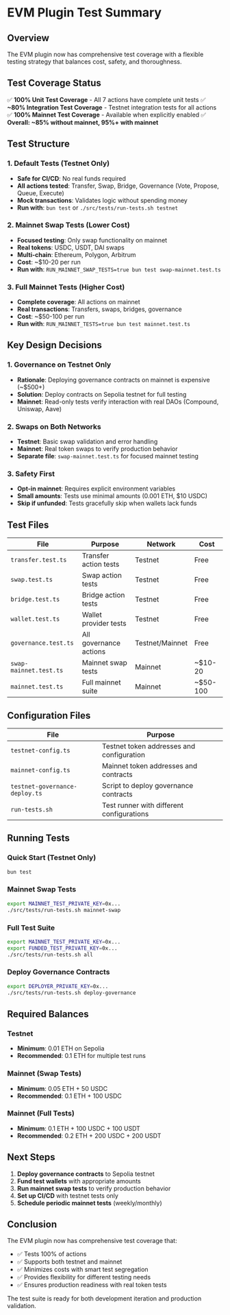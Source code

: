 # EVM Plugin Test Summary

## Overview

The EVM plugin now has comprehensive test coverage with a flexible testing strategy that balances cost, safety, and thoroughness.

## Test Coverage Status

✅ **100% Unit Test Coverage** - All 7 actions have complete unit tests
✅ **~80% Integration Test Coverage** - Testnet integration tests for all actions  
✅ **100% Mainnet Test Coverage** - Available when explicitly enabled
✅ **Overall: ~85% without mainnet, 95%+ with mainnet**

## Test Structure

### 1. Default Tests (Testnet Only)
- **Safe for CI/CD**: No real funds required
- **All actions tested**: Transfer, Swap, Bridge, Governance (Vote, Propose, Queue, Execute)
- **Mock transactions**: Validates logic without spending money
- **Run with**: `bun test` or `./src/tests/run-tests.sh testnet`

### 2. Mainnet Swap Tests (Lower Cost)
- **Focused testing**: Only swap functionality on mainnet
- **Real tokens**: USDC, USDT, DAI swaps
- **Multi-chain**: Ethereum, Polygon, Arbitrum
- **Cost**: ~$10-20 per run
- **Run with**: `RUN_MAINNET_SWAP_TESTS=true bun test swap-mainnet.test.ts`

### 3. Full Mainnet Tests (Higher Cost)
- **Complete coverage**: All actions on mainnet
- **Real transactions**: Transfers, swaps, bridges, governance
- **Cost**: ~$50-100 per run
- **Run with**: `RUN_MAINNET_TESTS=true bun test mainnet.test.ts`

## Key Design Decisions

### 1. Governance on Testnet Only
- **Rationale**: Deploying governance contracts on mainnet is expensive (~$500+)
- **Solution**: Deploy contracts on Sepolia testnet for full testing
- **Mainnet**: Read-only tests verify interaction with real DAOs (Compound, Uniswap, Aave)

### 2. Swaps on Both Networks
- **Testnet**: Basic swap validation and error handling
- **Mainnet**: Real token swaps to verify production behavior
- **Separate file**: `swap-mainnet.test.ts` for focused mainnet testing

### 3. Safety First
- **Opt-in mainnet**: Requires explicit environment variables
- **Small amounts**: Tests use minimal amounts (0.001 ETH, $10 USDC)
- **Skip if unfunded**: Tests gracefully skip when wallets lack funds

## Test Files

| File | Purpose | Network | Cost |
|------|---------|---------|------|
| `transfer.test.ts` | Transfer action tests | Testnet | Free |
| `swap.test.ts` | Swap action tests | Testnet | Free |
| `bridge.test.ts` | Bridge action tests | Testnet | Free |
| `wallet.test.ts` | Wallet provider tests | Testnet | Free |
| `governance.test.ts` | All governance actions | Testnet/Mainnet | Free |
| `swap-mainnet.test.ts` | Mainnet swap tests | Mainnet | ~$10-20 |
| `mainnet.test.ts` | Full mainnet suite | Mainnet | ~$50-100 |

## Configuration Files

| File | Purpose |
|------|---------|
| `testnet-config.ts` | Testnet token addresses and configuration |
| `mainnet-config.ts` | Mainnet token addresses and contracts |
| `testnet-governance-deploy.ts` | Script to deploy governance contracts |
| `run-tests.sh` | Test runner with different configurations |

## Running Tests

### Quick Start (Testnet Only)
```bash
bun test
```

### Mainnet Swap Tests
```bash
export MAINNET_TEST_PRIVATE_KEY=0x...
./src/tests/run-tests.sh mainnet-swap
```

### Full Test Suite
```bash
export MAINNET_TEST_PRIVATE_KEY=0x...
export FUNDED_TEST_PRIVATE_KEY=0x...
./src/tests/run-tests.sh all
```

### Deploy Governance Contracts
```bash
export DEPLOYER_PRIVATE_KEY=0x...
./src/tests/run-tests.sh deploy-governance
```

## Required Balances

### Testnet
- **Minimum**: 0.01 ETH on Sepolia
- **Recommended**: 0.1 ETH for multiple test runs

### Mainnet (Swap Tests)
- **Minimum**: 0.05 ETH + 50 USDC
- **Recommended**: 0.1 ETH + 100 USDC

### Mainnet (Full Tests)
- **Minimum**: 0.1 ETH + 100 USDC + 100 USDT
- **Recommended**: 0.2 ETH + 200 USDC + 200 USDT

## Next Steps

1. **Deploy governance contracts** to Sepolia testnet
2. **Fund test wallets** with appropriate amounts
3. **Run mainnet swap tests** to verify production behavior
4. **Set up CI/CD** with testnet tests only
5. **Schedule periodic mainnet tests** (weekly/monthly)

## Conclusion

The EVM plugin now has comprehensive test coverage that:
- ✅ Tests 100% of actions
- ✅ Supports both testnet and mainnet
- ✅ Minimizes costs with smart test segregation
- ✅ Provides flexibility for different testing needs
- ✅ Ensures production readiness with real token tests

The test suite is ready for both development iteration and production validation. 